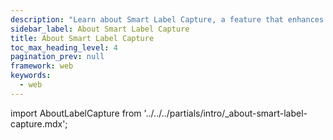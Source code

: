```yaml
---
description: "Learn about Smart Label Capture, a feature that enhances label scanning accuracy and speed by leveraging machine learning technology."
sidebar_label: About Smart Label Capture
title: About Smart Label Capture
toc_max_heading_level: 4
pagination_prev: null
framework: web
keywords:
  - web
---
```


import AboutLabelCapture from '../../../partials/intro/_about-smart-label-capture.mdx';

<AboutLabelCapture/>